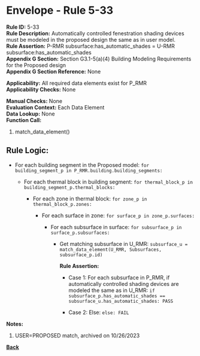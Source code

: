 
# Envelope - Rule 5-33  

**Rule ID:** 5-33  
**Rule Description:** Automatically controlled fenestration shading devices must be modeled in the proposed design the same as in user model.  
**Rule Assertion:** P-RMR subsurface:has_automatic_shades = U-RMR subsurface:has_automatic_shades  
**Appendix G Section:** Section G3.1-5(a)(4) Building Modeling Requirements for the Proposed design  
**Appendix G Section Reference:**  None

**Applicability:** All required data elements exist for P_RMR  
**Applicability Checks:** None  

**Manual Checks:** None  
**Evaluation Context:**  Each Data Element  
**Data Lookup:** None  
**Function Call:**  

  1. match_data_element()

## Rule Logic:

- For each building segment in the Proposed model: `for building_segment_p in P_RMR.building.building_segments:`

  - For each thermal block in building segment: `for thermal_block_p in building_segment_p.thermal_blocks:`

    - For each zone in thermal block: `for zone_p in thermal_block_p.zones:`

      - For each surface in zone: `for surface_p in zone_p.surfaces:`

        - For each subsurface in surface: `for subsurface_p in surface_p.subsurfaces:`

          - Get matching subsurface in U_RMR: `subsurface_u = match_data_element(U_RMR, Subsurfaces, subsurface_p.id)`

            **Rule Assertion:**

            - Case 1: For each subsurface in P_RMR, if automatically controlled shading devices are modeled the same as in U_RMR: `if subsurface_p.has_automatic_shades == subsurface_u.has_automatic_shades: PASS`

            - Case 2: Else: `else: FAIL`

**Notes:**

1. USER=PROPOSED match, archived on 10/26/2023

**[Back](../_toc.md)**
